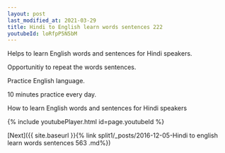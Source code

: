 ```yaml
---
layout: post
last_modified_at: 2021-03-29
title: Hindi to English learn words sentences 222 
youtubeId: loRfpP5N5bM
---
```

 
 
Helps to learn English words and sentences for Hindi speakers.

Opportunitiy to repeat the words sentences. 

Practice English language. 
 
10 minutes practice every day. 
 
How to learn English words and sentences for Hindi speakers 
 
{% include youtubePlayer.html id=page.youtubeId %}
 
 
[Next]({{ site.baseurl }}{% link  split1/_posts/2016-12-05-Hindi to english learn words sentences 563 .md%})
 
